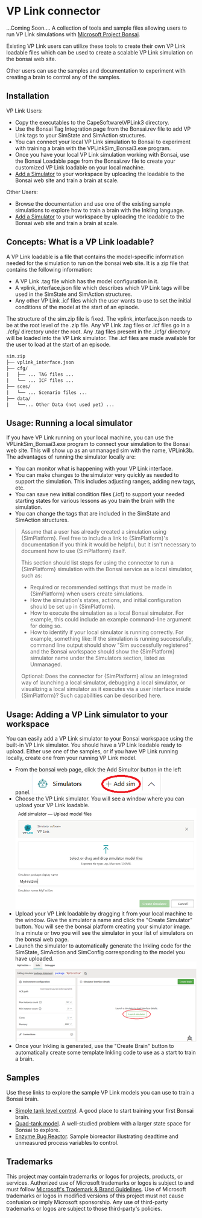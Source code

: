 # VP Link connector

...Coming Soon....
A collection of tools and sample files allowing users to run VP Link simulations with [Microsoft Project Bonsai](https://azure.microsoft.com/en-us/services/project-bonsai/).

Existing VP Link users can utilize these tools to create their own VP Link loadable files which can be used to create a scalable VP Link simulation on the bonsai web site.

Other users can use the samples and documentation to experiment with creating a brain to control any of the samples.

## Installation

VP Link Users:
* Copy the executables to the CapeSoftware\VPLink3 directory.
* Use the Bonsai Tag Integration page from the Bonsai.rev file to add VP Link tags to your SimState and SimAction structures.
* You can connect your local VP Link simulation to Bonsai to experiment with training a brain with the VPLinkSim_Bonsai3.exe program.
* Once you have your local VP Link simulation working with Bonsai, use the
Bonsai Loadable page from the Bonsai.rev file to create your customized VP Link loadable on your local machine.
* [Add a Simulator](#usage-adding-a-vp-link-simulator-to-your-workspace) to your workspace by uploading the loadable to the Bonsai web site and train a brain at scale.


Other Users:
* Browse the documentation and use one of the existing sample simulations to explore how to train a brain with the Inkling language.
* [Add a Simulator](#usage-adding-a-vp-link-simulator-to-your-workspace) to your workspace by uploading the loadable to the Bonsai web site and train a brain at scale.

## Concepts: What is a VP Link loadable?

A VP Link loadable is a file that contains the model-specific information needed for the simulation to run on the bonsai web site.
It is a zip file that contains the following information:
* A VP Link .tag file which has the model configuration in it.
* A vplink_interface.json file which describes which VP Link tags will be used in the SimState and SimAction structures.
* Any other VP Link .icf files which the user wants to use to set the initial conditions of the model at the start of an episode.

The structure of the sim.zip file is fixed.  The vplink_interface.json needs to be at the root level of the .zip file.
Any VP Link .tag files or .icf files go in a ./cfg/ directory under the root.  Any .tag files present in the ./cfg/ directory
will be loaded into the VP Link simulator.  The .icf files are made available for the user to load at the start of an episode.

```
sim.zip
├── vplink_interface.json
├── cfg/
|   ├── ... TAG files ...
|   └── ... ICF files ...
├── sces/
|   └── ... Scenario files ...
├── data/
|   └──... Other Data (not used yet) ...
```

## Usage: Running a local simulator

If you have VP Link running on your local machine, you can use the VPLinkSim_Bonsai3.exe program to connect your simulation to the Bonsai web site.  This will show up as an unmanaged
sim with the name, VPLink3b.  The advantages of running the simulator locally are:
* You can monitor what is happening with your VP Link interface.
* You can make changes to the simulator very quickly as needed to support the simulation.  This includes adjusting ranges, adding
new tags, etc.
* You can save new initial condition files (.icf) to support your needed starting states for various lessons as you train the brain with the simulation.
* You can change the tags that are included in the SimState and SimAction structures.

> Assume that a user has already created a simulation using {SimPlatform}. Feel free to include a link to {SimPlatform}'s documentation if you think it would be helpful, but it isn't necessary to document how to use {SimPlatform} itself.
>
> This section should list steps for using the connector to run a {SimPlatform} simulation with the Bonsai service as a local simulator, such as:
> * Required or recommended settings that must be made in {SimPlatform} when users create simulations.
> * How the simulation's states, actions, and initial configuration should be set up in {SimPlatform}.
> * How to execute the simulation as a local Bonsai simulator. For example, this could include an example command-line argument for doing so.
> * How to identify if your local simulator is running correctly. For example, something like: If the simulation is running successfully, command line output should show "Sim successfully registered" and the Bonsai workspace should show the {SimPlatform} simulator name under the Simulators section, listed as Unmanaged.
>
> Optional: Does the connector for {SimPlatform} allow an integrated way of launching a local simulator, debugging a local simulator, or visualizing a local simulator as it executes via a user interface inside {SimPlatform}? Such capabilities can be described here.

## Usage: Adding a VP Link simulator to your workspace

You can easily add a VP Link simulator to your Bonsai workspace using the built-in VP Link simulator.
You should have a VP Link loadable ready to upload.  Either use one of the samples, or if you have VP Link running locally,
create one from your running VP Link model.

* From the bonsai web page, click the Add Simultor button in the left panel.  ![Add Simulator button image](docs/BonsaiAddSim.png)
* Choose the VP Link simulator.  You will see a window where you can upload your VP Link loadable. ![](docs/AddSimUploadModel.png)
* Upload your VP Link loadable by dragging it from your local machine to the window.  Give the simulator a name and click the "Create Simulator" button.
You will see the bonsai platform creating your simulator image.  In a minute or two you will see the simulator in your list of simulators on the bonsai web page.
* Launch the simulator to automatically generate the Inkling code for the SimState, SimAction and SimConfig corresponding to
the model you have uploaded. ![](docs/BonsaiLaunchSimulator.png)
* Once your Inkling is generated, use the "Create Brain" button to automatically create some template Inkling code to use as a start to train a brain.

## Samples

Use these links to explore the sample VP Link models you can use to train a Bonsai brain.

* [Simple tank level control](samples/simpletank/README.md).  A good place to start training your first Bonsai brain.
* [Quad-tank model](samples/quadtank/README.md).  A well-studied problem with a larger state space for Bonsai to explore.
* [Enzyme Bug Reactor](samples/bugreactor/README.md).  Sample bioreactor illustrating deadtime and unmeasured process variables to control.

## Trademarks

This project may contain trademarks or logos for projects, products, or services. Authorized use of Microsoft
trademarks or logos is subject to and must follow
[Microsoft's Trademark & Brand Guidelines](https://www.microsoft.com/en-us/legal/intellectualproperty/trademarks/usage/general).
Use of Microsoft trademarks or logos in modified versions of this project must not cause confusion or imply Microsoft sponsorship.
Any use of third-party trademarks or logos are subject to those third-party's policies.
